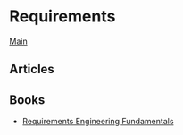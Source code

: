 # Requirements

[Main](../README.md)

## Articles

## Books

- [Requirements Engineering Fundamentals](https://www.amazon.com/Requirements-Engineering-Fundamentals-Professional-Foundation-ebook-dp-B00XXNN2YW/dp/B00XXNN2YW/)
